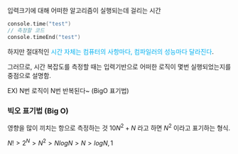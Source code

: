 입력크기에 대해 어떠한 알고리즘이 실행되는데 걸리는 시간

```C++
console.time("test")
// 측정할 코드
console.timeEnd("test")
```

하지만 절대적인 <font color="#00b0f0">시간 자체는 컴퓨터의 사항마다, 컴파일러의 성능마다 달라진다</font>.

그러므로, 시간 복잡도를 측정할 때는 입력기반으로 어떠한 로직이 몇번 실행되었는지를 중점으로 설명함.

EX) N번 로직이 N번 반복된다~ (BigO 표기법)


### 빅오 표기법 (Big O)
영향을 많이 끼치는 항으로 측정하는 것
$10N^2 + N$
라고 하면 $N^2$ 이라고 표기하는 형식.

$N! > 2^N > N^2 > NlogN > N > logN, 1$

